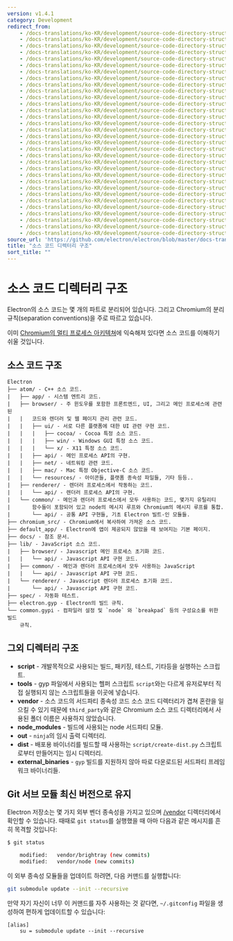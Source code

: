 ```yaml
---
version: v1.4.1
category: Development
redirect_from:
    - /docs-translations/ko-KR/development/source-code-directory-structure/
    - /docs-translations/ko-KR/development/source-code-directory-structure/
    - /docs-translations/ko-KR/development/source-code-directory-structure/
    - /docs-translations/ko-KR/development/source-code-directory-structure/
    - /docs-translations/ko-KR/development/source-code-directory-structure/
    - /docs-translations/ko-KR/development/source-code-directory-structure/
    - /docs-translations/ko-KR/development/source-code-directory-structure/
    - /docs-translations/ko-KR/development/source-code-directory-structure/
    - /docs-translations/ko-KR/development/source-code-directory-structure/
    - /docs-translations/ko-KR/development/source-code-directory-structure/
    - /docs-translations/ko-KR/development/source-code-directory-structure/
    - /docs-translations/ko-KR/development/source-code-directory-structure/
    - /docs-translations/ko-KR/development/source-code-directory-structure/
    - /docs-translations/ko-KR/development/source-code-directory-structure/
    - /docs-translations/ko-KR/development/source-code-directory-structure/
    - /docs-translations/ko-KR/development/source-code-directory-structure/
    - /docs-translations/ko-KR/development/source-code-directory-structure/
    - /docs-translations/ko-KR/development/source-code-directory-structure/
    - /docs-translations/ko-KR/development/source-code-directory-structure/
    - /docs-translations/ko-KR/development/source-code-directory-structure/
    - /docs-translations/ko-KR/development/source-code-directory-structure/
    - /docs-translations/ko-KR/development/source-code-directory-structure/
    - /docs-translations/ko-KR/development/source-code-directory-structure/
    - /docs-translations/ko-KR/development/source-code-directory-structure/
    - /docs-translations/ko-KR/development/source-code-directory-structure/
    - /docs-translations/ko-KR/development/source-code-directory-structure/
    - /docs-translations/ko-KR/development/source-code-directory-structure/
    - /docs-translations/ko-KR/development/source-code-directory-structure/
    - /docs-translations/ko-KR/development/source-code-directory-structure/
    - /docs-translations/ko-KR/development/source-code-directory-structure/
    - /docs-translations/ko-KR/development/source-code-directory-structure/
    - /docs-translations/ko-KR/development/source-code-directory-structure/
source_url: 'https://github.com/electron/electron/blob/master/docs-translations/ko-KR/development/source-code-directory-structure.md'
title: "소스 코드 디렉터리 구조"
sort_title: ""
---
```


# 소스 코드 디렉터리 구조

Electron의 소스 코드는 몇 개의 파트로 분리되어 있습니다. 그리고 Chromium의 분리
규칙(separation conventions)을 주로 따르고 있습니다.

이미 [Chromium의 멀티 프로세스 아키텍쳐](http://dev.chromium.org/developers/design-documents/multi-process-architecture)에
익숙해져 있다면 소스 코드를 이해하기 쉬울 것입니다.

## 소스 코드 구조

```
Electron
├── atom/ - C++ 소스 코드.
|   ├── app/ - 시스템 엔트리 코드.
|   ├── browser/ - 주 윈도우를 포함한 프론트엔드, UI, 그리고 메인 프로세스에 관련된
|   |   코드와 렌더러 및 웹 페이지 관리 관련 코드.
|   |   ├── ui/ - 서로 다른 플랫폼에 대한 UI 관련 구현 코드.
|   |   |   ├── cocoa/ - Cocoa 특정 소스 코드.
|   |   |   ├── win/ - Windows GUI 특정 소스 코드.
|   |   |   └── x/ - X11 특정 소스 코드.
|   |   ├── api/ - 메인 프로세스 API의 구현.
|   |   ├── net/ - 네트워킹 관련 코드.
|   |   ├── mac/ - Mac 특정 Objective-C 소스 코드.
|   |   └── resources/ - 아이콘들, 플랫폼 종속성 파일들, 기타 등등..
|   ├── renderer/ - 렌더러 프로세스에서 작동하는 코드.
|   |   └── api/ - 렌더러 프로세스 API의 구현.
|   └── common/ - 메인과 렌더러 프로세스에서 모두 사용하는 코드, 몇가지 유틸리티
|       함수들이 포함되어 있고 node의 메시지 루프와 Chromium의 메시지 루프를 통합.
|       └── api/ - 공통 API 구현들, 기초 Electron 빌트-인 모듈들.
├── chromium_src/ - Chromium에서 복사하여 가져온 소스 코드.
├── default_app/ - Electron에 앱이 제공되지 않았을 때 보여지는 기본 페이지.
├── docs/ - 참조 문서.
├── lib/ - JavaScript 소스 코드.
|   ├── browser/ - Javascript 메인 프로세스 초기화 코드.
|   |   └── api/ - Javascript API 구현 코드.
|   ├── common/ - 메인과 렌더러 프로세스에서 모두 사용하는 JavaScript
|   |   └── api/ - Javascript API 구현 코드.
|   └── renderer/ - Javascript 렌더러 프로세스 초기화 코드.
|       └── api/ - Javascript API 구현 코드.
├── spec/ - 자동화 테스트.
├── electron.gyp - Electron의 빌드 규칙.
└── common.gypi - 컴파일러 설정 및 `node` 와 `breakpad` 등의 구성요소를 위한 빌드
    규칙.
```

## 그외 디렉터리 구조

* **script** - 개발목적으로 사용되는 빌드, 패키징, 테스트, 기타등을 실행하는 스크립트.
* **tools** - gyp 파일에서 사용되는 헬퍼 스크립트 `script`와는 다르게 유저로부터 직접
  실행되지 않는 스크립트들을 이곳에 넣습니다.
* **vendor** - 소스 코드의 서드파티 종속성 코드 소스 코드 디렉터리가 겹쳐 혼란을 일으킬
  수 있기 때문에 `third_party`와 같은 Chromium 소스 코드 디렉터리에서 사용된 폴더
  이름은 사용하지 않았습니다.
* **node_modules** - 빌드에 사용되는 node 서드파티 모듈.
* **out** - `ninja`의 임시 출력 디렉터리.
* **dist** - 배포용 바이너리를 빌드할 때 사용하는 `script/create-dist.py`
  스크립트로부터 만들어지는 임시 디렉터리.
* **external_binaries** - `gyp` 빌드를 지원하지 않아 따로 다운로드된 서드파티
  프레임워크 바이너리들.

## Git 서브 모듈 최신 버전으로 유지

Electron 저장소는 몇 가지 외부 벤더 종속성을 가지고 있으며 [/vendor][vendor]
디렉터리에서 확인할 수 있습니다. 때때로 `git status`를 실행했을 때 아마 다음과 같은
메시지를 흔히 목격할 것입니다:

```sh
$ git status

	modified:   vendor/brightray (new commits)
	modified:   vendor/node (new commits)
```

이 외부 종속성 모듈들을 업데이트 하려면, 다음 커맨드를 실행합니다:

```sh
git submodule update --init --recursive
```

만약 자기 자신이 너무 이 커맨드를 자주 사용하는 것 같다면, `~/.gitconfig` 파일을
생성하여 편하게 업데이트할 수 있습니다:

```
[alias]
	su = submodule update --init --recursive
```

[vendor]: https://github.com/electron/electron/tree/master/vendor
